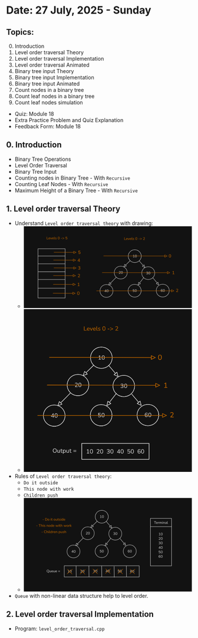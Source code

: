 # Date: 27 July, 2025 - Sunday

## Topics:
0. Introduction
1. Level order traversal Theory
2. Level order traversal Implementation
3. Level order traversal Animated
4. Binary tree input Theory
5. Binary tree input Implementation
6. Binary tree input Animated
7. Count nodes in a binary tree
8. Count leaf nodes in a binary tree
9. Count leaf nodes simulation
- Quiz: Module 18
- Extra Practice Problem and Quiz Explanation
- Feedback Form: Module 18

## 0. Introduction
- Binary Tree Operations
- Level Order Traversal
- Binary Tree Input
- Counting nodes in Binary Tree - With `Recursive`
- Counting Leaf Nodes - With `Recursive`
- Maximum Height of a Binary Tree - With `Recursive`

## 1. Level order traversal Theory
- Understand `Level order traversal theory` with drawing:
    - <img src="./images/drawing.png" width="500">
    - <img src="./images/drawing2.png" width="500">
- Rules of `Level order traversal theory`:
    - `Do it outside`
    - `This node with work`
    - `Children push`
    - <img src="./images/drawing3.png" width="500">
- `Queue` with non-linear data structure help to level order.

## 2. Level order traversal Implementation
- Program: `level_order_traversal.cpp`